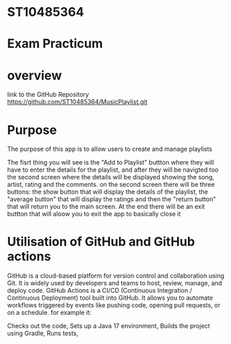 # ST10485364
# Exam Practicum
# overview

link to the GitHub Repository
https://github.com/ST10485364/MusicPlaylist.git

# Purpose
The purpose of this app is to allow users to create and manage playlists

The fisrt thing you will see is the "Add to Playlist" buttton where they will have to enter the details for the playlist, and after they will be navigted too the second screen where the details will be displayed showing the song, artist, rating and the comments.
on the second screen there will be three buttons: the show button that will display the details of the playlist, the "average button" that will display the ratings and then the "return button" that will return you to the main screen. 
At the end there will be an exit buttton that will aloow you to exit the app to basically close it

# Utilisation of GitHub and GitHub actions
GitHub is a cloud-based platform for version control and collaboration using Git. It is widely used by developers and teams to host, review, manage, and deploy code.
GitHub Actions is a CI/CD (Continuous Integration / Continuous Deployment) tool built into GitHub. It allows you to automate workflows triggered by events like pushing code, opening pull requests, or on a schedule.
for example it:

Checks out the code,
Sets up a Java 17 environment,
Builds the project using Gradle,
Runs tests,
